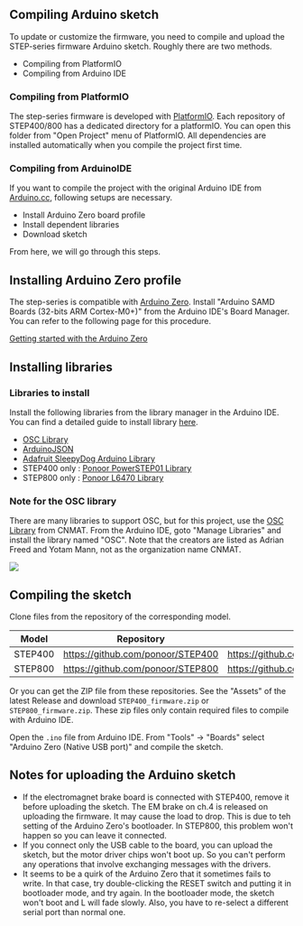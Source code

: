 ## Compiling Arduino sketch
To update or customize the firmware, you need to compile and upload the STEP-series firmware Arduino sketch. Roughly there are two methods.
- Compiling from PlatformIO
- Compiling from Arduino IDE

### Compiling from PlatformIO
The step-series firmware is developed with [PlatformIO](https://platformio.org/). Each repository of STEP400/800 has a dedicated directory for a platformIO. You can open this folder from "Open Project" menu of PlatformIO. All dependencies are installed automatically when you compile the project first time.

### Compiling from ArduinoIDE
If you want to compile the project with the original Arduino IDE from [Arduino.cc](https://www.arduino.cc/), following setups are necessary.
- Install Arduino Zero board profile
- Install dependent libraries
- Download sketch

From here, we will go through this steps.

## Installing Arduino Zero profile
The step-series is compatible with [Arduino Zero](https://www.arduino.cc/en/Main/ArduinoBoardZero&). Install "Arduino SAMD Boards (32-bits ARM Cortex-M0+)" from the Arduino IDE's Board Manager. You can refer to the following page for this procedure.

[Getting started with the Arduino Zero](https://www.arduino.cc/en/Guide/ArduinoZero)

## Installing libraries
### Libraries to install
Install the following libraries from the library manager in the Arduino IDE. You can find a detailed guide to install library [here](https://www.arduino.cc/en/guide/libraries).

- [OSC Library](https://github.com/CNMAT/OSC)
- [ArduinoJSON](https://arduinojson.org/)
- [Adafruit SleepyDog Arduino Library](https://github.com/adafruit/Adafruit_SleepyDog)
- STEP400 only : [Ponoor PowerSTEP01 Library](https://github.com/ponoor/Ponoor_PowerSTEP01_Library)
- STEP800 only : [Ponoor L6470 Library](https://github.com/ponoor/Ponoor_L6470_Library)

### Note for the OSC library
There are many libraries to support OSC, but for this project, use the [OSC Library](https://github.com/CNMAT/OSC) from CNMAT.
From the Arduino IDE, goto "Manage Libraries" and install the library named "OSC". Note that the creators are listed as Adrian Freed and Yotam Mann, not as the organization name CNMAT.

![](http://ponoor.com/manage/wp-content/uploads/2020/09/OSC_library_manager.png)

## Compiling the sketch
Clone files from the repository of the corresponding model.

<!-- 
| Model | Arduino Sketch Directory | PlatformIO Directory |
| --- | --- | ---|
| [STEP400](https://github.com/ponoor/STEP400) | [/STEP400_firmware](https://github.com/ponoor/STEP400/tree/master/STEP400_firmware) | [/firmware-platformio/STEP400_firmware](https://github.com/ponoor/STEP400/tree/master/firmware-platformio/STEP400_firmware) |
| [STEP800](https://github.com/ponoor/STEP800) | [/STEP800_firmware](https://github.com/ponoor/STEP800/tree/main/STEP800_firmware) | [/firmware-platformIO/STEP800_firmware](https://github.com/ponoor/STEP800/tree/main/firmware-platformIO/STEP800_firmware) |
-->

| Model | Repository | Releases | 
| --- | --- | --- |
| STEP400 | https://github.com/ponoor/STEP400 | https://github.com/ponoor/STEP400/releases |
| STEP800 | https://github.com/ponoor/STEP800 | https://github.com/ponoor/STEP800/releases |

Or you can get the ZIP file from these repositories. See the "Assets" of the latest Release and download `STEP400_firmware.zip` or `STEP800_firmware.zip`. These zip files only contain required files to compile with Arduino IDE.

Open the `.ino` file from Arduino IDE. From "Tools" -> "Boards" select "Arduino Zero (Native USB port)" and compile the sketch.

## Notes for uploading the Arduino sketch
- If the electromagnet brake board is connected with STEP400, remove it before uploading the sketch. The EM brake on ch.4 is released on uploading the firmware. It may cause the load to drop. This is due to teh setting of the Arduino Zero's bootloader. In STEP800, this problem won't happen so you can leave it connected.
- If you connect only the USB cable to the board, you can upload the sketch, but the motor driver chips won't boot up. So you can't perform any operations that involve exchanging messages with the drivers.
- It seems to be a quirk of the Arduino Zero that it sometimes fails to write. In that case, try double-clicking the RESET switch and putting it in bootloader mode, and try again. In the bootloader mode, the sketch won't boot and L will fade slowly. Also, you have to re-select a different serial port than normal one.